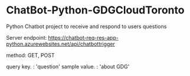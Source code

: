 # ChatBot-Python-GDGCloudToronto
Python Chatbot project to receive and respond to users questions

Server endpoint: https://chatbot-req-res-app-python.azurewebsites.net/api/chatbottrigger

method: GET, POST

query key. : 'question'
sample value. : 'about GDG'